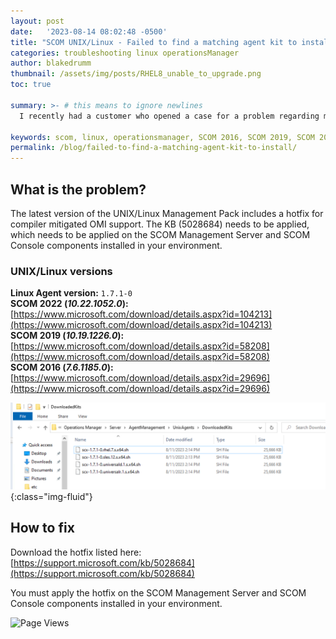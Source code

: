```yaml
---
layout: post
date:   '2023-08-14 08:02:48 -0500'
title: "SCOM UNIX/Linux - Failed to find a matching agent kit to install"
categories: troubleshooting linux operationsManager
author: blakedrumm
thumbnail: /assets/img/posts/RHEL8_unable_to_upgrade.png
toc: true

summary: >- # this means to ignore newlines
  I recently had a customer who opened a case for a problem regarding monitoring RHEL9 Linux Agents via SCOM. We were having trouble with the discovery wizard showing there were not any matching agent kits in SCOM.

keywords: scom, linux, operationsmanager, SCOM 2016, SCOM 2019, SCOM 2022, rhel, redhat, solaris, unix, scxagent, omiagent
permalink: /blog/failed-to-find-a-matching-agent-kit-to-install/
---
```

## What is the problem?

The latest version of the UNIX/Linux Management Pack includes a hotfix for compiler mitigated OMI support. The KB (5028684) needs to be applied, which needs to be applied on the SCOM Management Server and SCOM Console components installed in your environment.

### UNIX/Linux versions
**Linux Agent version:** `1.7.1-0` \
**SCOM 2022 (*10.22.1052.0*):** [https://www.microsoft.com/download/details.aspx?id=104213](https://www.microsoft.com/download/details.aspx?id=104213) \
**SCOM 2019 (*10.19.1226.0*):** [https://www.microsoft.com/download/details.aspx?id=58208](https://www.microsoft.com/download/details.aspx?id=58208) \
**SCOM 2016 (*7.6.1185.0*):** [https://www.microsoft.com/download/details.aspx?id=29696](https://www.microsoft.com/download/details.aspx?id=29696)

![Linux Agent versions](/assets/img/posts/linux-mp-1.7.1-0.png){:class="img-fluid"}

## How to fix
Download the hotfix listed here: \
[https://support.microsoft.com/kb/5028684](https://support.microsoft.com/kb/5028684)

You must apply the hotfix on the SCOM Management Server and SCOM Console components installed in your environment.

![Page Views](https://counter.blakedrumm.com/count/tag.svg?url=blakedrumm.com/blog/failed-to-find-a-matching-agent-kit-to-install//)

<!--
## Welcome to GitHub Pages

You can use the [editor on GitHub](https://github.com/blakedrumm/SCOM-Scripts-and-SQL/edit/master/docs/index.md) to maintain and preview the content for your website in Markdown files.

Whenever you commit to this repository, GitHub Pages will run [Jekyll](https://jekyllrb.com/) to rebuild the pages in your site, from the content in your Markdown files.

### Markdown

Markdown is a lightweight and easy-to-use syntax for styling your writing. It includes conventions for

```markdown
Syntax highlighted code block

# Header 1
## Header 2
### Header 3

- Bulleted
- List

1. Numbered
2. List

**Bold** and _Italic_ and `Code` text

[Link](url) and ![Image](src)
```

For more details see [GitHub Flavored Markdown](https://guides.github.com/features/mastering-markdown/).

### Jekyll Themes

Your Pages site will use the layout and styles from the Jekyll theme you have selected in your [repository settings](https://github.com/blakedrumm/SCOM-Scripts-and-SQL/settings/pages). The name of this theme is saved in the Jekyll `_config.yml` configuration file.

### Support or Contact

Having trouble with Pages? Check out our [documentation](https://docs.github.com/categories/github-pages-basics/) or [contact support](https://support.github.com/contact) and we’ll help you sort it out.

Tip:
To add auto-size pictures:
![/assets/img/posts/example.jpg](/assets/img/posts/example.jpg){:class="img-fluid"}
-->
